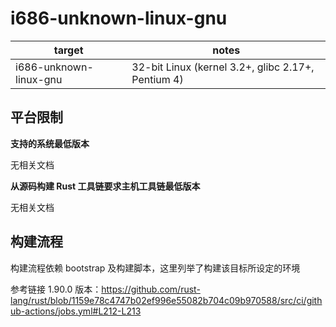 # i686-unknown-linux-gnu

| target | notes |
| ------ | ----- |
| i686-unknown-linux-gnu | 32-bit Linux (kernel 3.2+, glibc 2.17+, Pentium 4) |

## 平台限制

**支持的系统最低版本**

无相关文档

**从源码构建 Rust 工具链要求主机工具链最低版本**

无相关文档

## 构建流程

构建流程依赖 bootstrap 及构建脚本，这里列举了构建该目标所设定的环境

参考链接 1.90.0 版本：https://github.com/rust-lang/rust/blob/1159e78c4747b02ef996e55082b704c09b970588/src/ci/github-actions/jobs.yml#L212-L213
